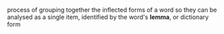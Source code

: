 process of grouping together the inflected forms of a word so they can be analysed as a single item, identified by the word's **lemma**, or dictionary form